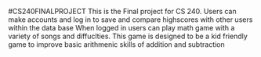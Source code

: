 #CS240FINALPROJECT
This is the Final project for CS 240.
Users can make accounts and log in to save and compare highscores with other users within the data base
When logged in users can play math game with a variety of songs and diffuclties.
This game is designed to be a kid friendly game to improve basic arithmenic skills of addition and subtraction
